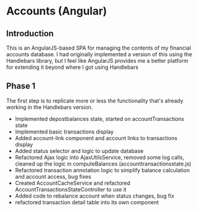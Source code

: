 # Accounts (Angular)

## Introduction

This is an AngularJS-based SPA for managing the contents of my financial
accounts database. I had originally implemented a version of this using
the Handlebars library, but I feel like AngularJS provides me a better
platform for extending it beyond where I got using Handlebars

## Phase 1

The first step is to replicate more or less the functionality that's already
working in the Handlebars version.

* Implemented depostbalances state, started on accountTransactions state
* Implemented basic transactions display
* Added account-link component and account links to transactions display
* Added status selector and logic to update database
* Refactored Ajax logic into AjaxUtilsService, removed some log calls, cleaned
  up the logic in computeBalances (accounttransactionsstate.js)
* Refactored transaction annotation logic to simplify balance calculation and
  account access, bug fixes
* Created AccountCacheService and refactored AccountTransactionsStateController
  to use it
* Added code to rebalance account when status changes, bug fix
* refactored transaction detail table into its own component
